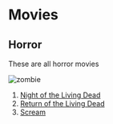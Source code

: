 <html>
  <head><h1>Movies</h1></head>
  <div><h2>Horror</h2></div>
    <div><body><p>These are all horror movies</p>
<img scr=img src="https://encrypted-tbn0.gstatic.com/images?q=tbn:ANd9GcQeft7Qu8Hsj3Ar8OLjFHLil00ZwG1eAbML_jzzC3DiLLMVYp7byQ"alt="zombie">
      <ol>
        <li><a href="https://www.imdb.com/title/tt0063350/?ref_=tt_rec_tt">Night of the Living Dead</a></li>
         <li><a href="https://www.imdb.com/title/tt0089907/?ref_=fn_al_tt_1">Return of the Living Dead</a></li>
         <li><a href="https://www.imdb.com/title/tt0117571/?ref_=nv_sr_1">Scream</a></li></ol>
  </body></div>

</html>
